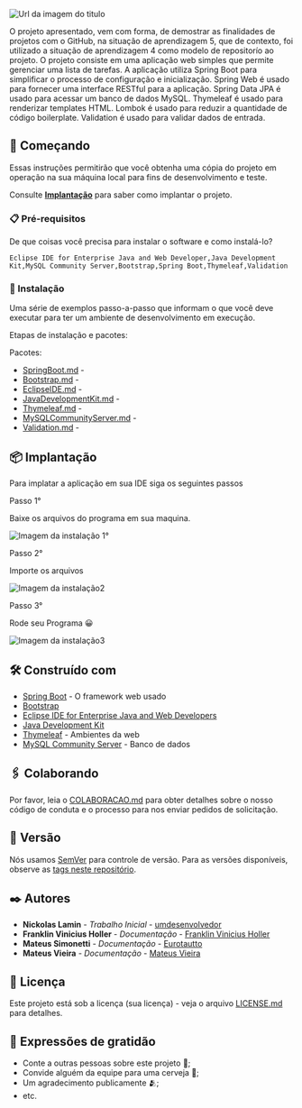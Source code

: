 
![Url da imagem do titulo](https://github.com/nikara/SA5/assets/62860064/ead7480f-1d1b-47ba-a190-faece5abd480)

O projeto apresentado, vem com forma, de demostrar as finalidades de projetos com o GitHub, na situação de aprendizagem 5, que de contexto, foi utilizado a situação de aprendizagem 4 como modelo de repositorío ao projeto.
O projeto consiste em uma aplicação web simples que permite gerenciar uma lista de tarefas. A aplicação utiliza Spring Boot para simplificar o processo de configuração e inicialização. Spring Web é usado para fornecer uma interface RESTful para a aplicação. Spring Data JPA é usado para acessar um banco de dados MySQL. Thymeleaf é usado para renderizar templates HTML. Lombok é usado para reduzir a quantidade de código boilerplate. Validation é usado para validar dados de entrada.

## 🚀 Começando

Essas instruções permitirão que você obtenha uma cópia do projeto em operação na sua máquina local para fins de desenvolvimento e teste.

Consulte **[Implantação](#-implanta%C3%A7%C3%A3o)** para saber como implantar o projeto.

### 📋 Pré-requisitos

De que coisas você precisa para instalar o software e como instalá-lo?

```
Eclipse IDE for Enterprise Java and Web Developer,Java Development Kit,MySQL Community Server,Bootstrap,Spring Boot,Thymeleaf,Validation
```

### 🔧 Instalação

Uma série de exemplos passo-a-passo que informam o que você deve executar para ter um ambiente de desenvolvimento em execução.

Etapas de instalação e pacotes:

Pacotes:

* [SpringBoot.md](https://github.com/Eurotautto/novo-projeto/blob/main/SpringBoot) - 
* [Bootstrap.md](https://github.com/Eurotautto/novo-projeto/blob/main/Bootstrap) -
* [EclipseIDE.md](https://github.com/Eurotautto/novo-projeto/blob/main/EclipseIDE) -
* [JavaDevelopmentKit.md](https://github.com/Eurotautto/novo-projeto/blob/main/JavaDevelopmentKit) -
* [Thymeleaf.md](https://github.com/Eurotautto/novo-projeto/blob/main/Thymeleaf) - 
* [MySQLCommunityServer.md](https://github.com/Eurotautto/novo-projeto/blob/main/MySQLCommunityServer) -
* [Validation.md](https://github.com/Eurotautto/novo-projeto/blob/main/Validation) -



## 📦 Implantação

Para implatar a aplicação em sua IDE siga os seguintes passos

Passo 1°

Baixe os arquivos do programa em sua maquina.

![Imagem da instalação 1°](https://github.com/nikara/SA5/assets/62860064/ed4e011b-765f-4e25-9a5b-304218aef33f)

Passo 2°

Importe os arquivos 

![Imagem da instalação2](https://github.com/nikara/SA5/assets/62860064/6c312ab8-af6b-4774-a296-dc1f054472e2)

Passo 3°

Rode seu Programa 😀

![Imagem da instalação3](https://github.com/nikara/SA5/assets/62860064/d6797cda-3d63-4fc5-bb1e-c33fc56b180b)

## 🛠️ Construído com

* [Spring Boot]( https://spring.io/projects/spring-boot) - O framework web usado
* [Bootstrap]( https://getbootstrap.com/) 
* [Eclipse IDE for Enterprise Java and Web Developers]( https://www.eclipse.org/downloads/packages/release/2021-03/r/eclipse-ide-enterprise-java-and-web-developers) 
* [Java Development Kit]( https://www.oracle.com/java/technologies/downloads/) 
* [Thymeleaf](https://www.thymeleaf.org/documentation.html) - Ambientes da web
* [MySQL Community Server](https://dev.mysql.com/downloads/mysql/) - Banco de dados

## 🖇️ Colaborando

Por favor, leia o [COLABORACAO.md](https://gist.github.com/usuario/linkParaInfoSobreContribuicoes) para obter detalhes sobre o nosso código de conduta e o processo para nos enviar pedidos de solicitação.

## 📌 Versão

Nós usamos [SemVer](http://semver.org/) para controle de versão. Para as versões disponíveis, observe as [tags neste repositório](https://github.com/suas/tags/do/projeto). 

## ✒️ Autores

* **Nickolas Lamin** - *Trabalho Inicial* - [umdesenvolvedor](https://github.com/)
* **Franklin Vinicius Holler** - *Documentação* - [Franklin Vinicius Holler](https://github.com/)
* **Mateus Simonetti** - *Documentação* - [Eurotautto](https://github.com/Eurotautto)
* **Mateus Vieira** - *Documentação* - [Mateus Vieira](https://github.com/)

## 📄 Licença

Este projeto está sob a licença (sua licença) - veja o arquivo [LICENSE.md](https://github.com/Eurotautto/novo-projeto/blob/main/LICENSE) para detalhes.

## 🎁 Expressões de gratidão

* Conte a outras pessoas sobre este projeto 📢;
* Convide alguém da equipe para uma cerveja 🍺;
* Um agradecimento publicamente 🫂;
* etc.






